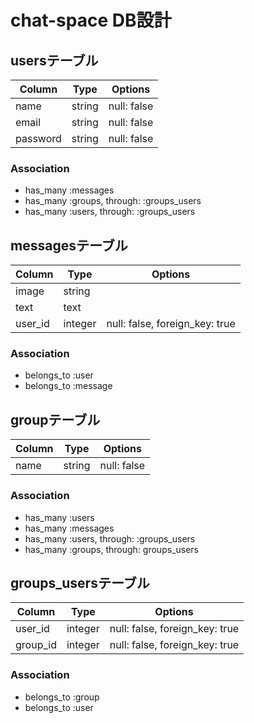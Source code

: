 # chat-space DB設計
## usersテーブル
|Column|Type|Options|
|------|----|-------|
|name|string|null: false|
|email|string|null: false|
|password|string|null: false|
### Association
- has_many :messages
- has_many :groups, through: :groups_users
- has_many :users, through: :groups_users

## messagesテーブル
|Column|Type|Options|
|------|----|-------|
|image|string||
|text|text||
|user_id|integer|null: false, foreign_key: true|
### Association
- belongs_to :user
- belongs_to :message

## groupテーブル
|Column|Type|Options|
|------|----|-------|
|name|string|null: false|
### Association
- has_many :users
- has_many :messages
- has_many :users, through: :groups_users
- has_many :groups, through: groups_users

## groups_usersテーブル
|Column|Type|Options|
|------|----|-------|
|user_id|integer|null: false, foreign_key: true|
|group_id|integer|null: false, foreign_key: true|
### Association
- belongs_to :group
- belongs_to :user
